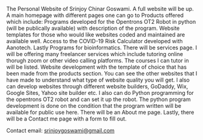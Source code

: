 The Personal Website of Srinjoy Chinar Goswami. A full website will be up. A main homepage with different pages one can go to Products offered which include: Programs developed for the Opentrons OT2 Robot in python (will be publically available) with description of the program. Website templates for those who would like websites coded and maintained are available well. Access to the COVID-19 Risk Calculator developed with Aanotech. Lastly Programs for bioinformatics. There will be services page. I will be offering many freelancer services which include tutoring online thorugh zoom or other video calling platforms. The courses I can tutor in will be listed. Website development with the template of choice that has been made from the products section. You can see the other websites that I have made to understand what type of website quality you will get. I also can develop websites through different website builders, GoDaddy, Wix, Google Sites, Yahoo site builder etc. I also can do Python programming for the opentrons OT2 robot and can set it up the robot. The python program development is done on the condition that the program written will be available for public use here. There will be an About me page. Lastly, there will be a Contact me page with a form to fill out.


Contact email: srinjoygoswami@gmail.com

